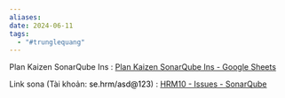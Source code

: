 ```yaml
---
aliases: 
date: 2024-06-11
tags:
  - "#trunglequang"
---
```


Plan Kaizen SonarQube Ins : [Plan Kaizen SonarQube Ins - Google Sheets](https://docs.google.com/spreadsheets/d/19aw_WE2YwQRHDeu5o6Yi3YUuevVlVvxpLV0ueMs-2Cc/edit#gid=254952473)

Link sona (Tài khoản: <font color="#000000">se.hrm/asd@123</font>) : [HRM10 - Issues - SonarQube](http://172.21.100.33:9000/project/issues?directories=Business%2FHRM.Business.Insurance.Domain&languages=cs&resolved=false&id=HRM10)

